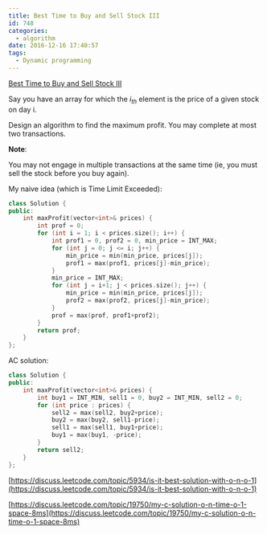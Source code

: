 ```yaml
---
title: Best Time to Buy and Sell Stock III
id: 748
categories:
  - algorithm
date: 2016-12-16 17:40:57
tags:
  - Dynamic programming
---
```


[Best Time to Buy and Sell Stock III](https://leetcode.com/problems/best-time-to-buy-and-sell-stock-iii/)

Say you have an array for which the $i_{th}$ element is the price of a given stock on day i.

Design an algorithm to find the maximum profit. You may complete at most two transactions.

**Note**:

You may not engage in multiple transactions at the same time (ie, you must sell the stock before you buy again).

My naive idea (which is Time Limit Exceeded):



``` cpp
class Solution {
public:
    int maxProfit(vector<int>& prices) {
        int prof = 0;
        for (int i = 1; i < prices.size(); i++) {
            int prof1 = 0, prof2 = 0, min_price = INT_MAX;
            for (int j = 0; j <= i; j++) {
                min_price = min(min_price, prices[j]);
                prof1 = max(prof1, prices[j]-min_price);
            }
            min_price = INT_MAX;
            for (int j = i+1; j < prices.size(); j++) {
                min_price = min(min_price, prices[j]);
                prof2 = max(prof2, prices[j]-min_price);
            }
            prof = max(prof, prof1+prof2);
        }
        return prof;
    }
};
```

AC solution:


``` cpp
class Solution {
public:
    int maxProfit(vector<int>& prices) {
        int buy1 = INT_MIN, sell1 = 0, buy2 = INT_MIN, sell2 = 0;
        for (int price : prices) {
            sell2 = max(sell2, buy2+price);
            buy2 = max(buy2, sell1-price);
            sell1 = max(sell1, buy1+price);
            buy1 = max(buy1, -price);
        }
        return sell2;
    }
};
```

[https://discuss.leetcode.com/topic/5934/is-it-best-solution-with-o-n-o-1](https://discuss.leetcode.com/topic/5934/is-it-best-solution-with-o-n-o-1)

[https://discuss.leetcode.com/topic/19750/my-c-solution-o-n-time-o-1-space-8ms](https://discuss.leetcode.com/topic/19750/my-c-solution-o-n-time-o-1-space-8ms)